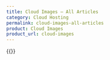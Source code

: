 ```yaml
---
title: Cloud Images – All Articles
category: Cloud Hosting
permalink: cloud-images-all-articles
product: Cloud Images
product_url: cloud-images
---
```



{{<list product_url="cloud-images">}}
